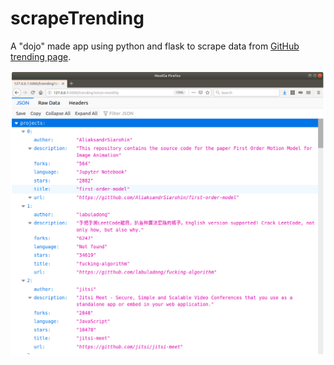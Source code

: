 # scrapeTrending

A "dojo" made app using python and flask to scrape data from [GitHub trending page](https://github.com/trending).

![screenshot](screenshot.png "screenshot")